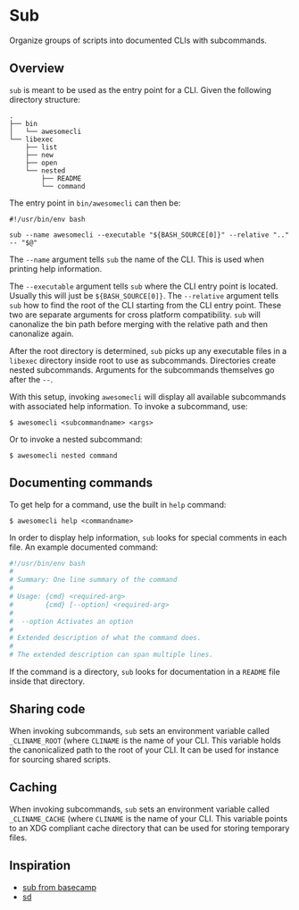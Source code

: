 # Sub

Organize groups of scripts into documented CLIs with subcommands.

## Overview

`sub` is meant to be used as the entry point for a CLI. Given the following
directory structure:

```
.
├── bin
│   └── awesomecli
└── libexec
    ├── list
    ├── new
    ├── open
    └── nested
        ├── README
        └── command
```

The entry point in `bin/awesomecli` can then be:

```
#!/usr/bin/env bash

sub --name awesomecli --executable "${BASH_SOURCE[0]}" --relative ".." -- "$@"
```

The `--name` argument tells `sub` the name of the CLI. This is used when
printing help information.

The `--executable` argument tells `sub` where the CLI entry point is located.
Usually this will just be `${BASH_SOURCE[0]}`. The `--relative` argument tells
`sub` how to find the root of the CLI starting from the CLI entry point.
These two are separate arguments for cross platform compatibility. `sub` will
canonalize the bin path before merging with the relative path and then canonalize
again.

After the root directory is determined, `sub` picks up any executable files in
a `libexec` directory inside root to use as subcommands. Directories create
nested subcommands. Arguments for the subcommands themselves go after the `--`.

With this setup, invoking `awesomecli` will display all available subcommands
with associated help information. To invoke a subcommand, use:

```
$ awesomecli <subcommandname> <args>
```

Or to invoke a nested subcommand:

```
$ awesomecli nested command
```

## Documenting commands

To get help for a command, use the built in `help` command:

```
$ awesomecli help <commandname>
```

In order to display help information, `sub` looks for special comments in each
file. An example documented command:

```sh
#!/usr/bin/env bash
#
# Summary: One line summary of the command
#
# Usage: {cmd} <required-arg>
#        {cmd} [--option] <required-arg>
#
#  --option Activates an option
#
# Extended description of what the command does.
#
# The extended description can span multiple lines.
```

If the command is a directory, `sub` looks for documentation in a `README` file
inside that directory.

## Sharing code

When invoking subcommands, `sub` sets an environment variable called
`_CLINAME_ROOT` (where `CLINAME` is the name of your CLI. This variable holds
the canonicalized path to the root of your CLI. It can be used for instance for
sourcing shared scripts.

## Caching

When invoking subcommands, `sub` sets an environment variable called
`_CLINAME_CACHE` (where `CLINAME` is the name of your CLI. This variable points
to an XDG compliant cache directory that can be used for storing temporary files.

## Inspiration

- [sub from basecamp](https://github.com/basecamp/sub)
- [sd](https://github.com/cv/sd)
